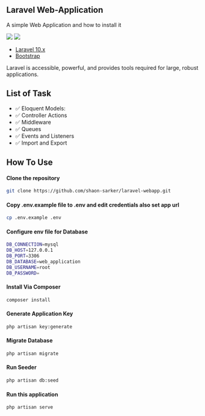 ## Laravel Web-Application

A simple Web Application and how to install it

[![](https://img.shields.io/badge/Laravel-v10.26.2-ff2e21.svg)](https://laravel.com)
[![](https://img.shields.io/badge/bootstrap-v5.3-712cf9.svg)](https://getbootstrap.com)

- [Laravel 10.x](https://github.com/laravel/laravel)
- [Bootstrap](https://getbootstrap.com/)


Laravel is accessible, powerful, and provides tools required for large, robust applications.

## List of Task

- ✅ Eloquent Models:
- ✅ Controller Actions
- ✅ Middleware
- ✅ Queues
- ✅ Events and Listeners
- ✅ Import and Export


## How To Use
#### Clone the repository

```bash
git clone https://github.com/shaon-sarker/laravel-webapp.git
```

#### Copy .env.example file to .env and edit credentials also set app url
```bash
cp .env.example .env
```
#### Configure env file for Database
```bash
DB_CONNECTION=mysql
DB_HOST=127.0.0.1
DB_PORT=3306
DB_DATABASE=web_application
DB_USERNAME=root
DB_PASSWORD=
```

#### Install Via Composer

```bash
composer install
```

#### Generate Application Key

```bash
php artisan key:generate
```

#### Migrate Database

```bash
php artisan migrate
```

#### Run Seeder

```bash
php artisan db:seed
```

#### Run this application

```bash
php artisan serve
```





